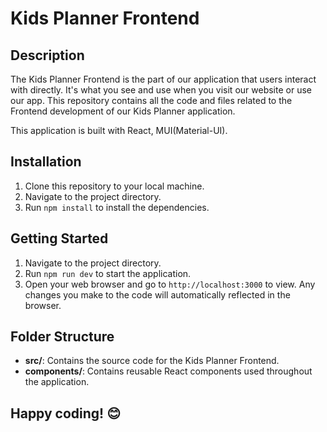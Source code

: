 # Kids Planner Frontend

## Description
The Kids Planner Frontend is the part of our application that users interact with directly. It's what you see and use when you visit our website or use our app. This repository contains all the code and files related to the Frontend development of our Kids Planner application.

This application is built with React, MUI(Material-UI).

## Installation
1. Clone this repository to your local machine.
2. Navigate to the project directory.
3. Run `npm install` to install the dependencies.

## Getting Started
1. Navigate to the project directory.
2. Run `npm run dev` to start the application.
3. Open your web browser and go to `http://localhost:3000` to view. Any changes you make to the code will automatically reflected in the browser.

## Folder Structure
- **src/**: Contains the source code for the Kids Planner Frontend.
- ****components/****: Contains reusable React components used throughout the application.

## Happy coding! 😊
